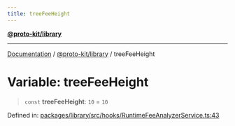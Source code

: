 ```yaml
---
title: treeFeeHeight
---
```


[**@proto-kit/library**](../README.md)

***

[Documentation](../../../README.md) / [@proto-kit/library](../README.md) / treeFeeHeight

# Variable: treeFeeHeight

> `const` **treeFeeHeight**: `10` = `10`

Defined in: [packages/library/src/hooks/RuntimeFeeAnalyzerService.ts:43](https://github.com/proto-kit/framework/blob/b953c754e500c62f01fbbd6d09adfb2f5577269d/packages/library/src/hooks/RuntimeFeeAnalyzerService.ts#L43)
